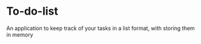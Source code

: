 # To-do-list
An application to keep track of your tasks in a list format, with storing them in memory
